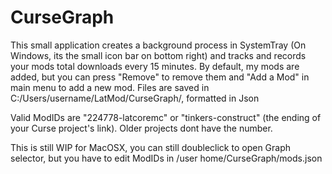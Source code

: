# CurseGraph

This small application creates a background process in SystemTray (On Windows, its the small icon bar on bottom right) and tracks and records your mods total downloads every 15 minutes. By default, my mods are added, but you can press "Remove" to remove them and "Add a Mod" in main menu to add a new mod. Files are saved in C:/Users/username/LatMod/CurseGraph/, formatted in Json

Valid ModIDs are "224778-latcoremc" or "tinkers-construct" (the ending of your Curse project's link). Older projects dont have the number.

This is still WIP for MacOSX, you can still doubleclick to open Graph selector, but you have to edit ModIDs in /user home/CurseGraph/mods.json